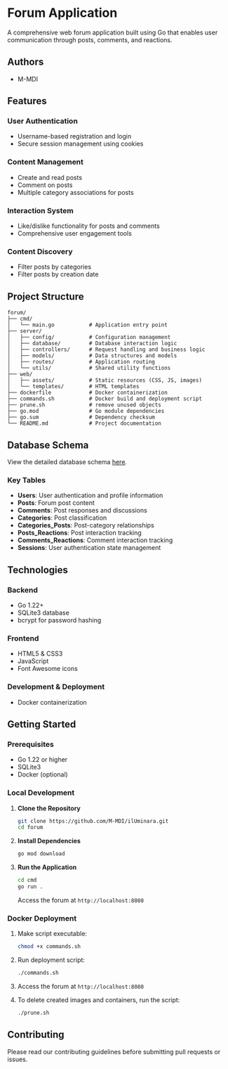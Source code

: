 # Forum Application

A comprehensive web forum application built using Go that enables user communication through posts, comments, and reactions.

## Authors

- M-MDI

## Features

### User Authentication
- Username-based registration and login
- Secure session management using cookies

### Content Management
- Create and read posts
- Comment on posts
- Multiple category associations for posts

### Interaction System
- Like/dislike functionality for posts and comments
- Comprehensive user engagement tools

### Content Discovery
- Filter posts by categories
- Filter posts by creation date

## Project Structure

```
forum/
├── cmd/
│   └── main.go           # Application entry point
├── server/
│   ├── config/           # Configuration management
│   ├── database/         # Database interaction logic
│   ├── controllers/      # Request handling and business logic
│   ├── models/           # Data structures and models
│   ├── routes/           # Application routing
│   └── utils/            # Shared utility functions
├── web/ 
│   ├── assets/           # Static resources (CSS, JS, images)
│   └── templates/        # HTML templates
├── dockerfile            # Docker containerization
├── commands.sh           # Docker build and deployment script
├── prune.sh              # remove unused objects
├── go.mod                # Go module dependencies
├── go.sum                # Dependency checksum
└── README.md             # Project documentation
```

## Database Schema

View the detailed database schema [here](https://drawsql.app/teams/zone-01/diagrams/forum-db).

### Key Tables
- **Users**: User authentication and profile information
- **Posts**: Forum post content
- **Comments**: Post responses and discussions
- **Categories**: Post classification
- **Categories_Posts**: Post-category relationships
- **Posts_Reactions**: Post interaction tracking
- **Comments_Reactions**: Comment interaction tracking
- **Sessions**: User authentication state management

## Technologies

### Backend
- Go 1.22+
- SQLite3 database
- bcrypt for password hashing

### Frontend
- HTML5 & CSS3
- JavaScript
- Font Awesome icons

### Development & Deployment
- Docker containerization

## Getting Started

### Prerequisites
- Go 1.22 or higher
- SQLite3
- Docker (optional)

### Local Development

1. **Clone the Repository**
   ```bash
   git clone https://github.com/M-MDI/ilUminara.git
   cd forum
   ```

2. **Install Dependencies**
   ```bash
   go mod download
   ```



3. **Run the Application**
   ```bash
   cd cmd
   go run .
   ```
   
   Access the forum at `http://localhost:8080`

### Docker Deployment

1. Make script executable:
   ```bash
   chmod +x commands.sh
   ```

2. Run deployment script:
   ```bash
   ./commands.sh
   ```

3. Access the forum at `http://localhost:8080`


4. To delete created images and containers, run the script:
   ```bash
   ./prune.sh
   ```

## Contributing

Please read our contributing guidelines before submitting pull requests or issues.
